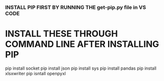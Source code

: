### INSTALL PIP FIRST BY RUNNING THE get-pip.py file in VS CODE  ###



# INSTALL THESE THROUGH COMMAND LINE AFTER INSTALLING PIP

pip install socket
pip install json
pip install sys
pip install pandas
pip install xlsxwriter
pip isntall openpyxl




  
